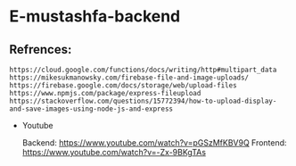 # E-mustashfa-backend

## Refrences:
    https://cloud.google.com/functions/docs/writing/http#multipart_data
    https://mikesukmanowsky.com/firebase-file-and-image-uploads/
    https://firebase.google.com/docs/storage/web/upload-files
    https://www.npmjs.com/package/express-fileupload
    https://stackoverflow.com/questions/15772394/how-to-upload-display-and-save-images-using-node-js-and-express

- Youtube 

    Backend:
    https://www.youtube.com/watch?v=pGSzMfKBV9Q
    Frontend:
    https://www.youtube.com/watch?v=-Zx-9BKgTAs